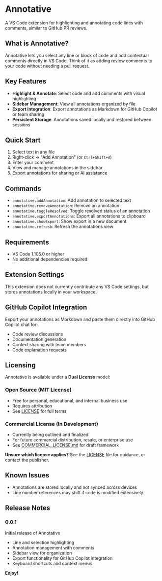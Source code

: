 # Annotative

A VS Code extension for highlighting and annotating code lines with comments, similar to GitHub PR reviews.

## What is Annotative?

Annotative lets you select any line or block of code and add contextual comments directly in VS Code. Think of it as adding review comments to your code without needing a pull request.

## Key Features

- **Highlight & Annotate**: Select code and add comments with visual highlighting
- **Sidebar Management**: View all annotations organized by file
- **Export Integration**: Export annotations as Markdown for GitHub Copilot or team sharing
- **Persistent Storage**: Annotations saved locally and restored between sessions

## Quick Start

1. Select text in any file
2. Right-click → "Add Annotation" (or `Ctrl+Shift+A`)
3. Enter your comment
4. View and manage annotations in the sidebar
5. Export annotations for sharing or AI assistance

## Commands

- `annotative.addAnnotation`: Add annotation to selected text
- `annotative.removeAnnotation`: Remove an annotation
- `annotative.toggleResolved`: Toggle resolved status of an annotation
- `annotative.exportAnnotations`: Export all annotations to clipboard
- `annotative.showExport`: Show export in a new document
- `annotative.refresh`: Refresh the annotations view

## Requirements

- VS Code 1.105.0 or higher
- No additional dependencies required

## Extension Settings

This extension does not currently contribute any VS Code settings, but stores annotations locally in your workspace.

## GitHub Copilot Integration

Export your annotations as Markdown and paste them directly into GitHub Copilot chat for:

- Code review discussions
- Documentation generation
- Context sharing with team members
- Code explanation requests

## Licensing

Annotative is available under a **Dual License** model:

### Open Source (MIT License)

- Free for personal, educational, and internal business use
- Requires attribution
- See [LICENSE](LICENSE) for full terms

### Commercial License (In Development)

- Currently being outlined and finalized
- For future commercial distribution, resale, or enterprise use
- See [COMMERCIAL_LICENSE.md](COMMERCIAL_LICENSE.md) for draft framework

**Unsure which license applies?** See the [LICENSE](LICENSE) file for guidance, or contact the publisher.

## Known Issues

- Annotations are stored locally and not synced across devices
- Line number references may shift if code is modified extensively

## Release Notes

### 0.0.1

Initial release of Annotative

- Line and selection highlighting
- Annotation management with comments
- Sidebar view for organization
- Export functionality for GitHub Copilot integration
- Keyboard shortcuts and context menus

**Enjoy!**
